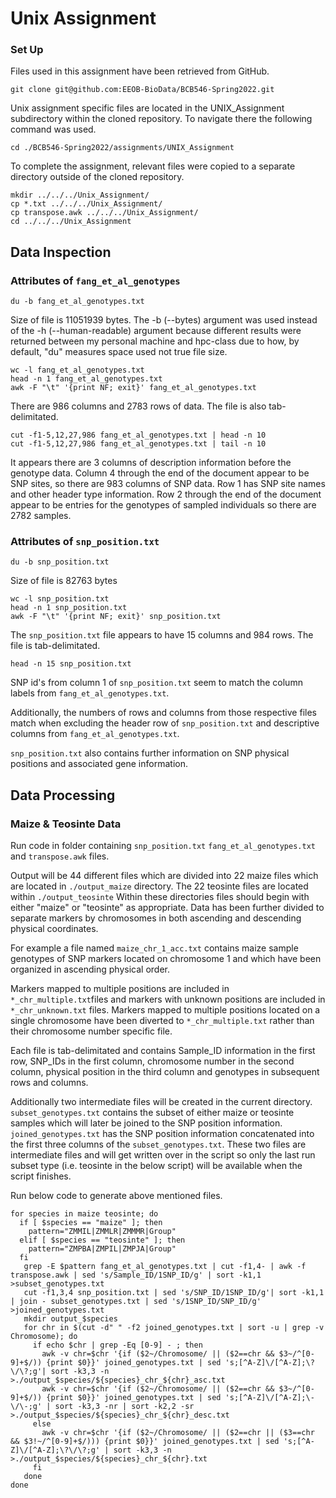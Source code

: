 # Unix Assignment

### Set Up
Files used in this assignment have been retrieved from GitHub.
```
git clone git@github.com:EEOB-BioData/BCB546-Spring2022.git
```

Unix assignment specific files are located in the UNIX_Assignment subdirectory within the cloned repository. To navigate there the following command was used.
```
cd ./BCB546-Spring2022/assignments/UNIX_Assignment
```
To complete the assignment, relevant files were copied to a separate directory outside of the cloned repository.
```
mkdir ../../../Unix_Assignment/
cp *.txt ../../../Unix_Assignment/
cp transpose.awk ../../../Unix_Assignment/
cd ../../../Unix_Assignment
```

## Data Inspection

### Attributes of `fang_et_al_genotypes`

```
du -b fang_et_al_genotypes.txt
```
Size of file is 11051939 bytes. The -b (--bytes) argument was used instead of the -h (--human-readable) argument because different results were returned between my personal machine and hpc-class due to how, by default, "du" measures space used not true file size.
```
wc -l fang_et_al_genotypes.txt
head -n 1 fang_et_al_genotypes.txt
awk -F "\t" '{print NF; exit}' fang_et_al_genotypes.txt
```
There are 986 columns and 2783 rows of data. The file is also tab-delimitated.

```
cut -f1-5,12,27,986 fang_et_al_genotypes.txt | head -n 10
cut -f1-5,12,27,986 fang_et_al_genotypes.txt | tail -n 10
```
It appears there are 3 columns of description information before the genotype data. Column 4 through the end of the document appear to be SNP sites, so there are 983 columns of SNP data. Row 1 has SNP site names and other header type information. Row 2 through the end of the document appear to be entries for the genotypes of sampled individuals so there are 2782 samples.

### Attributes of `snp_position.txt`
```
du -b snp_position.txt
```
Size of file is 82763 bytes
```
wc -l snp_position.txt
head -n 1 snp_position.txt
awk -F "\t" '{print NF; exit}' snp_position.txt
```
The `snp_position.txt` file appears to have 15 columns and 984 rows. The file is tab-delimitated.

```
head -n 15 snp_position.txt
```
SNP id's from column 1 of `snp_position.txt` seem to match the column labels from `fang_et_al_genotypes.txt`.

Additionally, the numbers of rows and columns from those respective files match when excluding the header row of `snp_position.txt` and descriptive columns from `fang_et_al_genotypes.txt`.

`snp_position.txt` also contains further information on SNP physical positions and associated gene information.

## Data Processing

### Maize & Teosinte Data
Run code in folder containing `snp_position.txt` `fang_et_al_genotypes.txt` and `transpose.awk` files.

Output will be 44 different files which are divided into 22 maize files which are located in `./output_maize` directory. The 22 teosinte files are located within `./output_teosinte` Within these directories files should begin with either "maize" or "teosinte" as appropriate. Data has been further divided to separate markers by chromosomes in both ascending and descending physical coordinates.

For example a file named `maize_chr_1_acc.txt` contains maize sample genotypes of SNP markers located on chromosome 1 and which have been organized in ascending physical order.

Markers mapped to multiple positions are included in `*_chr_multiple.txt`files and markers with unknown positions are included in `*_chr_unknown.txt` files. Markers mapped to multiple positions located on a single chromosome have been diverted to `*_chr_multiple.txt` rather than their chromosome number specific file.

Each file is tab-delimitated and contains Sample_ID information in the first row, SNP_IDs in the first column, chromosome number in the second column, physical position in the third column and genotypes in subsequent rows and columns.

Additionally two intermediate files will be created in the current directory. `subset_genotypes.txt` contains the subset of either maize or teosinte samples which will later be joined to the SNP position information. `joined_genotypes.txt` has the SNP position information concatenated into the first three columns of the `subset_genotypes.txt`. These two files are intermediate files and will get written over in the script so only the last run subset type (i.e. teosinte in the below script) will be available when the script finishes.

Run below code to generate above mentioned files.

```
for species in maize teosinte; do
  if [ $species == "maize" ]; then
    pattern="ZMMIL|ZMMLR|ZMMMR|Group"
  elif [ $species == "teosinte" ]; then
    pattern="ZMPBA|ZMPIL|ZMPJA|Group"
  fi
   grep -E $pattern fang_et_al_genotypes.txt | cut -f1,4- | awk -f transpose.awk | sed 's/Sample_ID/1SNP_ID/g' | sort -k1,1 >subset_genotypes.txt
   cut -f1,3,4 snp_position.txt | sed 's/SNP_ID/1SNP_ID/g'| sort -k1,1 | join - subset_genotypes.txt | sed 's/1SNP_ID/SNP_ID/g' >joined_genotypes.txt
   mkdir output_$species
   for chr in $(cut -d" " -f2 joined_genotypes.txt | sort -u | grep -v Chromosome); do
     if echo $chr | grep -Eq [0-9] - ; then
       awk -v chr=$chr '{if ($2~/Chromosome/ || ($2==chr && $3~/^[0-9]+$/)) {print $0}}' joined_genotypes.txt | sed 's;[^A-Z]\/[^A-Z];\?\/\?;g'| sort -k3,3 -n >./output_$species/${species}_chr_${chr}_asc.txt
       awk -v chr=$chr '{if ($2~/Chromosome/ || ($2==chr && $3~/^[0-9]+$/)) {print $0}}' joined_genotypes.txt | sed 's;[^A-Z]\/[^A-Z];\-\/\-;g' | sort -k3,3 -nr | sort -k2,2 -sr >./output_$species/${species}_chr_${chr}_desc.txt
     else
       awk -v chr=$chr '{if ($2~/Chromosome/ || ($2==chr || ($3==chr && $3!~/^[0-9]+$/))) {print $0}}' joined_genotypes.txt | sed 's;[^A-Z]\/[^A-Z];\?\/\?;g' | sort -k3,3 -n  >./output_$species/${species}_chr_${chr}.txt
     fi
   done
done

```
